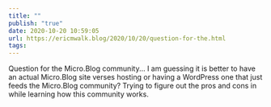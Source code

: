 ```yaml
---
title: ""
publish: "true"
date: 2020-10-20 10:59:05
url: https://ericmwalk.blog/2020/10/20/question-for-the.html
tags: 
---
```


Question for the Micro.Blog community... I am guessing it is better to have an actual Micro.Blog site verses hosting or having a WordPress one that just feeds the Micro.Blog community? Trying to figure out the pros and cons in while learning how this community works.